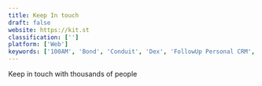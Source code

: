 ```yaml
---
title: Keep In touch
draft: false 
website: https://kit.st
classification: ['']
platform: ['Web']
keywords: ['100AM', 'Bond', 'Conduit', 'Dex', 'FollowUp Personal CRM', 'Friendly Reminder', 'Garden', 'Humans.io', 'MyLOL', 'PING', 'Pixie', 'Socialkeeper', 'Streak', 'Streak for Mobile', 'UpHabit', 'VK', 'Viadeo']
---
```

Keep in touch with thousands of people